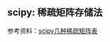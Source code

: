 ## scipy: 稀疏矩阵存储法

参考资料：[scipy几种稀疏矩阵表](https://dirtysalt.github.io/html/types-of-scipy-sparse-matrix.html)

